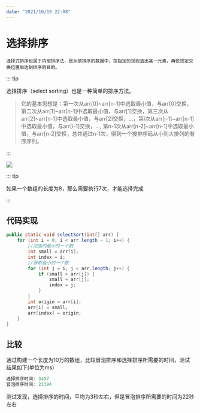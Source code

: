 ```yaml
---
date: "2021/10/19 22:08"
---
```




# 选择排序

`选择式排序也属于内部排序法，是从欲排序的数据中，按指定的规则选出某一元素，再依规定交换位置后达到排序的目的。`

::: tip

选择排序（select sorting）也是一种简单的排序方法。

>  它的基本思想是：第一次从arr[0]~arr[n-1]中选取最小值，与arr[0]交换，第二次从arr[1]~arr[n-1]中选取最小值，与arr[1]交换，第三次从arr[2]~arr[n-1]中选取最小值，与arr[2]交换，…，第i次从arr[i-1]~arr[n-1]中选取最小值，与arr[i-1]交换，…, 第n-1次从arr[n-2]~arr[n-1]中选取最小值，与arr[n-2]交换，总共通过n-1次，得到一个按排序码从小到大排列的有序序列。

:::

![](https://picture.xcye.xyz/image-20211019221439497.png?x-oss-process=style/pictureProcess1)



::: tip



如果一个数组的长度为8，那么需要执行7次，才能选择完成

:::

## 代码实现

```java
public static void selectSort(int[] arr) {
    for (int i = 0; i < arr.length - 1; i++) {
        //范围内最小的一个数
        int small = arr[i];
        int index = i;
        //获取最小的一个数
        for (int j = i; j < arr.length; j++) {
            if (small > arr[j]) {
                small = arr[j];
                index = j;
            }
        }
        int origin = arr[i];
        arr[i] = small;
        arr[index] = origin;
    }
}
```



## 比较

通过构建一个长度为10万的数组，比较冒泡排序和选择排序所需要的时间，测试结果如下(单位为ms)

```java
选择排序时间: 3457
冒泡排序时间: 21394
```

测试发现，选择排序的时间，平均为3秒左右，但是冒泡排序所需要的时间为22秒左右

